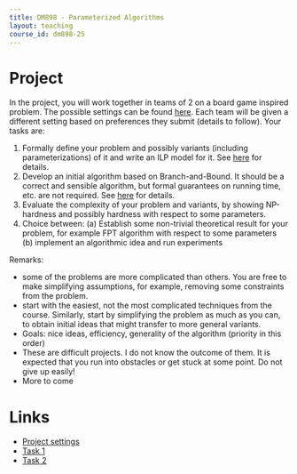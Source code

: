 ```yaml
---
title: DM898 - Parameterized Algorithms
layout: teaching
course_id: dm898-25
---
```


# Project

In the project, you will work together in teams of 2 on a board game inspired problem.
The possible settings can be found [here](project). Each team will be given a different setting based on preferences they submit (details to follow).
Your tasks are:

1. Formally define your problem and possibly variants (including parameterizations) of it and write an ILP model for it. See [here](task1) for details.
2. Develop an initial algorithm based on Branch-and-Bound.
It should be a correct and sensible algorithm, but formal guarantees on running time, etc. are not required. See [here](task2) for details.
3. Evaluate the complexity of your problem and variants, by showing NP-hardness and possibly hardness with respect to some parameters. 
4. Choice between: (a) Establish some non-trivial theoretical result for your problem, for example FPT algorithm with respect to some parameters (b) implement an algorithmic idea and run experiments

Remarks:
- some of the problems are more complicated than others. You are free to make simplifying assumptions, for example, removing some constraints from the problem.
- start with the easiest, not the most complicated techniques from the course. Similarly, start by simplifying the problem as much as you can, to obtain initial ideas that might transfer to more general variants.
- Goals: nice ideas, efficiency, generality of the algorithm (priority in this order) 
- These are difficult projects. I do not know the outcome of them. It is expected that you run into obstacles or get stuck at some point. Do not give up easily!
- More to come

# Links
- [Project settings](project)
- [Task 1](task1)
- [Task 2](task2)
